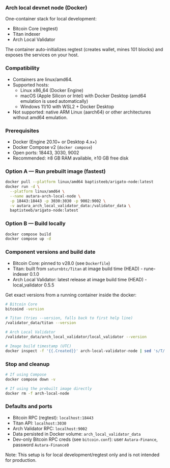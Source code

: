 ### Arch local devnet node (Docker)
One-container stack for local development:
- Bitcoin Core (regtest)
- Titan indexer
- Arch Local Validator

The container auto-initializes regtest (creates wallet, mines 101 blocks) and exposes the services on your host.

### Compatibility
- Containers are linux/amd64.
- Supported hosts:
  - Linux x86_64 (Docker Engine)
  - macOS (Apple Silicon or Intel) with Docker Desktop (amd64 emulation is used automatically)
  - Windows 11/10 with WSL2 + Docker Desktop
- Not supported: native ARM Linux (aarch64) or other architectures without amd64 emulation.

### Prerequisites
- Docker (Engine 20.10+ or Desktop 4.x+)
- Docker Compose v2 (`docker compose`)
- Open ports: 18443, 3030, 9002
- Recommended: ≥8 GB RAM available, ≥10 GB free disk

### Option A — Run prebuilt image (fastest)
```bash
docker pull --platform linux/amd64 baptisteeb/arigato-node:latest
docker run -d \
  --platform linux/amd64 \
  --name autara-arch-local-node \
  -p 18443:18443 -p 3030:3030 -p 9002:9002 \
  -v autara_arch_local_validator_data:/validator_data \
  baptisteeb/arigato-node:latest
```

### Option B — Build locally
```bash
docker compose build
docker compose up -d
```

### Component versions and build date
- Bitcoin Core: pinned to v28.0 (see `Dockerfile`)
- Titan: built from `saturnbtc/Titan` at image build time (HEAD) - rune-indexer 0.1.0
- Arch Local Validator: latest release at image build time (HEAD) - local_validator 0.5.5

Get exact versions from a running container inside the docker:
```bash
# Bitcoin Core
bitcoind -version

# Titan (tries --version, falls back to first help line)
/validator_data/titan --version

# Arch Local Validator
/validator_data/arch_local_validator/local_validator --version

# Image build timestamp (UTC)
docker inspect -f '{{.Created}}' arch-local-validator-node | sed 's/T/ /; s/\.\{0,\}Z$//'
```

### Stop and cleanup
```bash
# If using Compose
docker compose down -v

# If using the prebuilt image directly
docker rm -f arch-local-node
```

### Defaults and ports
- Bitcoin RPC (regtest): `localhost:18443`
- Titan API: `localhost:3030`
- Arch Validator RPC: `localhost:9002`
- Data persisted in Docker volume: `arch_local_validator_data`
- Dev-only Bitcoin RPC creds (see `bitcoin.conf`): user `Autara-Finance`, password `Autara-Finance0`

Note: This setup is for local development/regtest only and is not intended for production.
